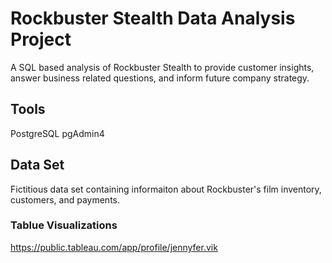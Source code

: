 # Rockbuster Stealth Data Analysis Project
A SQL based analysis of Rockbuster Stealth to provide customer insights, answer business related questions, and inform future company strategy.

## Tools
PostgreSQL
pgAdmin4

## Data Set
Fictitious data set containing informaiton about Rockbuster's film inventory, customers, and payments.

### Tablue Visualizations
https://public.tableau.com/app/profile/jennyfer.vik
